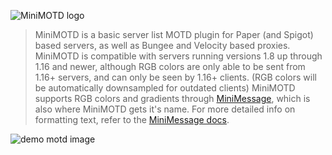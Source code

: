 ![MiniMOTD logo](https://i.imgur.com/CXWwjOJ.png)


> MiniMOTD is a basic server list MOTD plugin for Paper (and Spigot) based servers, as well as Bungee and Velocity based
> proxies. MiniMOTD is compatible with servers running versions 1.8 up through 1.16 and newer, although RGB colors
> are only able to be sent from 1.16+ servers, and can only be seen by 1.16+ clients. (RGB colors will be automatically
> downsampled for outdated clients)
> MiniMOTD supports RGB colors and gradients through [MiniMessage](https://github.com/KyoriPowered/adventure-text-minimessage), which is also where MiniMOTD gets it's name.
> For more detailed info on formatting text, refer to the [MiniMessage docs](https://docs.adventure.kyori.net/minimessage.html).


![demo motd image](https://i.imgur.com/5yqJx8t.png)
